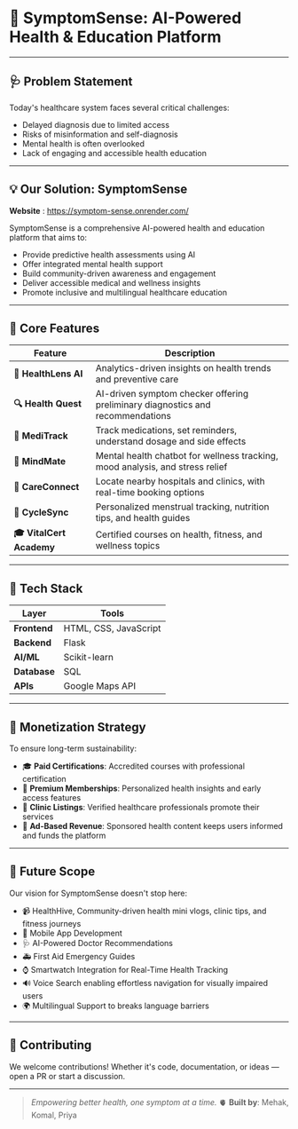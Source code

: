 # 🧠 SymptomSense: AI-Powered Health & Education Platform
 
---

## 🩺 Problem Statement

Today's healthcare system faces several critical challenges:
-  Delayed diagnosis due to limited access
-  Risks of misinformation and self-diagnosis
-  Mental health is often overlooked
-  Lack of engaging and accessible health education

---

## 💡 Our Solution: SymptomSense 
**Website** : https://symptom-sense.onrender.com/

SymptomSense is a comprehensive AI-powered health and education platform that aims to:
- Provide predictive health assessments using AI
- Offer integrated mental health support
- Build community-driven awareness and engagement
- Deliver accessible medical and wellness insights
- Promote inclusive and multilingual healthcare education

---

## 🌟 Core Features

| Feature | Description |
|--------|-------------|
| **🧬 HealthLens AI** | Analytics-driven insights on health trends and preventive care |
| **🔍 Health Quest** | AI-driven symptom checker offering preliminary diagnostics and recommendations |
| **💊 MediTrack** | Track medications, set reminders, understand dosage and side effects |
| **🧘 MindMate** | Mental health chatbot for wellness tracking, mood analysis, and stress relief |
| **📍 CareConnect** | Locate nearby hospitals and clinics, with real-time booking options |
| **🌸 CycleSync** | Personalized menstrual tracking, nutrition tips, and health guides |
| **🎓 VitalCert Academy** | Certified courses on health, fitness, and wellness topics |

---

## 🧪 Tech Stack

| Layer | Tools |
|-------|-------|
| **Frontend** | HTML, CSS, JavaScript |
| **Backend** | Flask |
| **AI/ML** | Scikit-learn |
| **Database** | SQL |
| **APIs** | Google Maps API |

---

## 💸 Monetization Strategy

To ensure long-term sustainability:
- 🎓 **Paid Certifications**: Accredited courses with professional certification
- 💎 **Premium Memberships**: Personalized health insights and early access features
- 🏥 **Clinic Listings**: Verified healthcare professionals promote their services
- 📢 **Ad-Based Revenue**: Sponsored health content keeps users informed and funds the platform

---

## 🚀 Future Scope

Our vision for SymptomSense doesn't stop here:
- 📹 HealthHive, Community-driven health mini vlogs, clinic tips, and fitness journeys 
- 📱 Mobile App Development
- 🩺 AI-Powered Doctor Recommendations
- 🚑 First Aid Emergency Guides
- ⌚ Smartwatch Integration for Real-Time Health Tracking
- 🔊 Voice Search enabling effortless navigation for visually impaired users
- 🌍 Multilingual Support to breaks language barriers

---

## 🤝 Contributing

We welcome contributions! Whether it's code, documentation, or ideas — open a PR or start a discussion.

---


> *Empowering better health, one symptom at a time.* 🫀
**Built by**: Mehak, Komal, Priya 
